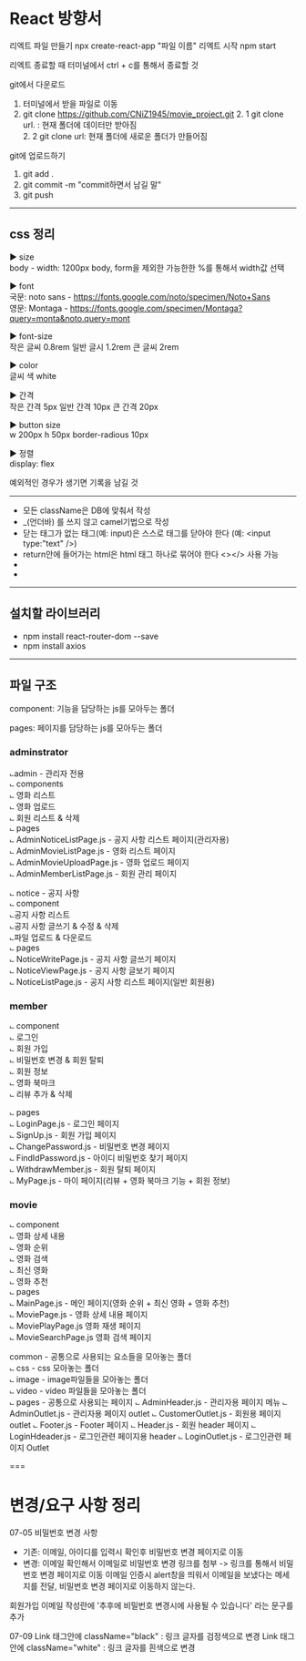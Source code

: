 # React 방향서

리엑트 파일 만들기 npx create-react-app "파일 이름"
리엑트 시작 npm start


리엑트 종료할 때 터미널에서 ctrl + c를 통해서 종료할 것



git에서 다운로드
1. 터미널에서 받을 파일로 이동
2. git clone https://github.com/CNiZ1945/movie_project.git
    2. 1 git clone url. : 현재 폴더에 데이터만 받아짐    
    2. 2 git clone url: 현재 폴더에 새로운 폴더가 만들어짐    

git에 업로드하기
1. git add .
2. git commit -m "commit하면서 남길 말"
3. git push


------------------------------------------------------------------
## css 정리

► size    
body - width: 1200px
body, form을 제외한 가능한한 %를 통해서 width값 선택


► font    
국문: noto sans - https://fonts.google.com/noto/specimen/Noto+Sans    
영문: Montaga - https://fonts.google.com/specimen/Montaga?query=monta&noto.query=mont    


► font-size     
작은 글씨 0.8rem
일반 글시 1.2rem
큰 글씨 2rem

► color    
글씨 색 white


► 간격    
작은 간격 5px
일반 간격 10px
큰 간격 20px

► button size    
w 200px
h 50px
border-radious 10px

► 정렬   
display: flex

예외적인 경우가 생기면 기록을 남길 것

------------------------------------------------------------------
- 모든 className은 DB에 맞춰서 작성     
- _(언더바) 를 쓰지 않고 camel기법으로 작성     
- 닫는 태그가 없는 태그(예: input)은 스스로 태그를 닫아야 한다 (예: <input type:"text" />)
- return안에 들어가는 html은 html 태그 하나로 묶어야 한다 <></> 사용 가능
- 
- 

-------------------------------------------------------------
## 설치할 라이브러리
- npm install react-router-dom --save
- npm install axios

-------------------------------------------------------------
## 파일 구조

component: 기능을 담당하는 js를 모아두는 폴더     

pages: 페이지를 담당하는 js를 모아두는 폴더     

### adminstrator
⨽admin - 관리자 전용<br/>
    ⨽ components<br/>
        ⨽ 영화 리스트<br/>
        ⨽ 영화 업로드<br/>
        ⨽ 회원 리스트 & 삭제<br/>
    ⨽ pages<br/>
        ⨽ AdminNoticeListPage.js - 공지 사항 리스트 페이지(관리자용)<br/> 
        ⨽ AdminMovieListPage.js - 영화 리스트 페이지<br/>
        ⨽ AdminMovieUploadPage.js - 영화 업로드 페이지<br/>
        ⨽ AdminMemberListPage.js - 회원 관리 페이지<br/>

⨽ notice - 공지 사항<br/>
    ⨽ component<br/>
        ⨽공지 사항 리스트<br/>
        ⨽공지 사항 글쓰기 & 수정 & 삭제<br/>
        ⨽파일 업로드 & 다운로드<br/>
    ⨽ pages<br/>
        ⨽ NoticeWritePage.js - 공지 사항 글쓰기 페이지<br/>
        ⨽ NoticeViewPage.js - 공지 사항 글보기 페이지<br/>
        ⨽ NoticeListPage.js - 공지 사항 리스트 페이지(일반 회원용)<br/>

### member
⨽ component<br/>
    ⨽ 로그인<br/>
    ⨽ 회원 가입<br/>
    ⨽ 비밀번호 변경 & 회원 탈퇴<br/>
    ⨽ 회원 정보<br/>
    ⨽ 영화 북마크<br/>
    ⨽ 리뷰 추가 & 삭제<br/>

⨽ pages<br/>
    ⨽ LoginPage.js - 로그인 페이지<br/>
    ⨽ SignUp.js - 회원 가입 페이지<br/>
    ⨽ ChangePassword.js - 비밀번호 변경 페이지<br/>
    ⨽ FindIdPassword.js - 아이디 비밀번호 찾기 페이지<br/>
    ⨽ WithdrawMember.js - 회원 탈퇴 페이지<br/>
    ⨽ MyPage.js - 마이 페이지(리뷰 + 영화 북마크 기능 + 회원 정보)<br/>

### movie
⨽ component<br/>
    ⨽ 영화 상세 내용<br/>
    ⨽ 영화 순위<br/>
    ⨽ 영화 검색<br/>
    ⨽ 최신 영화<br/>
    ⨽ 영화 추천<br/>
⨽ pages<br/>
    ⨽ MainPage.js - 메인 페이지(영화 순위 + 최신 영화 + 영화 추천)<br/>
    ⨽ MoviePage.js - 영화 상세 내용 페이지<br/>
    ⨽ MoviePlayPage.js 영화 재생 페이지<br/>
    ⨽ MovieSearchPage.js 영화 검색 페이지<br/>

common - 공통으로 사용되는 요소들을 모아놓는 폴더<br/>
   ⨽ css - css 모아놓는 폴더<br/>
   ⨽ image - image파일들을 모아놓는 폴더<br/>
   ⨽ video - video 파일들을 모아놓는 폴더<br/>
   ⨽ pages - 공통으로 사용되는 페이지
      ⨽ AdminHeader.js - 관리자용 페이지 메뉴 
      ⨽ AdminOutlet.js - 관리자용 페이지 outlet
      ⨽ CustomerOutlet.js - 회원용 페이지 outlet
      ⨽ Footer.js - Footer 페이지
      ⨽ Header.js - 회원 header 페이지
      ⨽ LoginHdeader.js - 로그인관련 페이지용 header
      ⨽ LoginOutlet.js - 로그인관련 페이지 Outlet


===
# 변경/요구 사항 정리

07-05
비밀번호 변경 사항
- 기존: 이메일, 아이디를 입력시 확인후 비밀번호 변경 페이지로 이동
- 변경: 이메일 확인해서 이메일로 비밀번호 변경 링크를 첨부 -> 링크를 통해서 비밀번호 변경 페이지로 이동
이메일 인증시 alert창을 띄워서 이메일을 보냈다는 메세지를 전달, 비밀번호 변경 페이지로 이동하지 않는다.

회원가입
이메일 작성란에
'추후에 비밀번호 변경시에 사용될 수 있습니다' 라는 문구를 추가


07-09
Link 태그안에 className="black" : 링크 글자를 검정색으로 변경
Link 태그안에 className="white" : 링크 글자를 흰색으로 변경